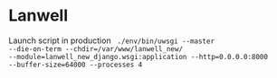 <h1>Lanwell </h1>


Launch script in production
<code>
./env/bin/uwsgi --master --die-on-term --chdir=/var/www/lanwell_new/ --module=lanwell_new_django.wsgi:application --http=0.0.0.0:8000 --buffer-size=64000 --processes 4
</code>